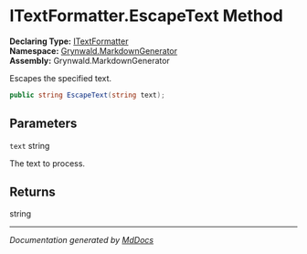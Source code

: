 ﻿<!--  
  <auto-generated>   
    The contents of this file were generated by a tool.  
    Changes to this file may be list if the file is regenerated  
  </auto-generated>   
-->

# ITextFormatter.EscapeText Method

**Declaring Type:** [ITextFormatter](../index.md)  
**Namespace:** [Grynwald.MarkdownGenerator](../../index.md)  
**Assembly:** Grynwald.MarkdownGenerator

Escapes the specified text.

```csharp
public string EscapeText(string text);
```

## Parameters

`text`  string

The text to process.

## Returns

string

___

*Documentation generated by [MdDocs](https://github.com/ap0llo/mddocs)*
